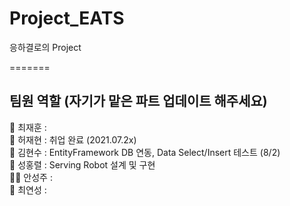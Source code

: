 # Project_EATS
응하결로의 Project

=======
## 팀원 역할 (자기가 맡은 파트 업데이트 해주세요)  
🧓 최재훈 :    
🧑 허재현 : 취업 완료 (2021.07.2x)       
👦 김현수 : EntityFramework DB 연동, Data Select/Insert 테스트 (8/2)   
🧔 성홍렬 : Serving Robot 설계 및 구현   
👩‍🦰 안성주 :    
👩 최연성 :     
